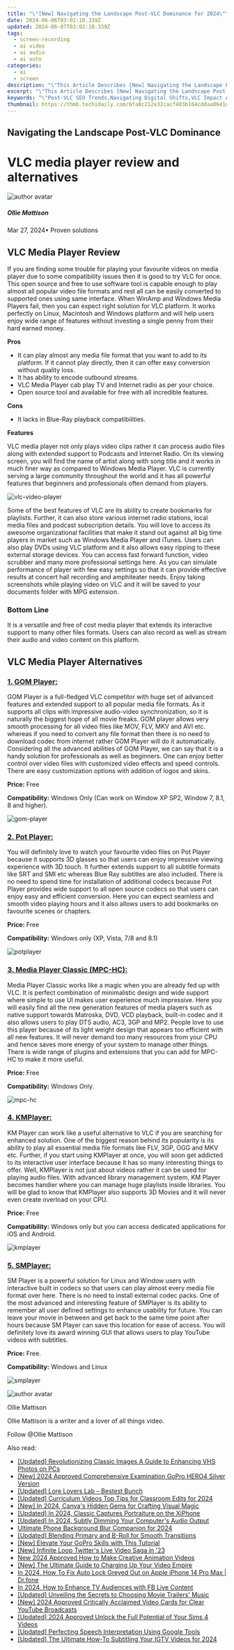 ```yaml
---
title: "\"[New] Navigating the Landscape Post-VLC Dominance for 2024\""
date: 2024-06-06T03:02:10.339Z
updated: 2024-06-07T03:02:10.339Z
tags: 
  - screen-recording
  - ai video
  - ai audio
  - ai auto
categories: 
  - ai
  - screen
description: "\"This Article Describes [New] Navigating the Landscape Post-VLC Dominance for 2024\""
excerpt: "\"This Article Describes [New] Navigating the Landscape Post-VLC Dominance for 2024\""
keywords: "\"Post-VLC SEO Trends,Navigating Digital Shifts,VLC Impact Analysis,SEO Beyond VLC Era,Adapting to New Media Landscape,Strategies After VLC,Evolving Content Optimization\""
thumbnail: https://thmb.techidaily.com/6fa8c212e32cacf403b164cddaa0641d8c8c9740158f0e616afbd57801dea413.jpg
---
```


## Navigating the Landscape Post-VLC Dominance

# VLC media player review and alternatives

![author avatar](https://images.wondershare.com/filmora/article-images/ollie-mattison.jpg)

##### Ollie Mattison

 Mar 27, 2024• Proven solutions

## VLC Media Player Review

If you are finding some trouble for playing your favourite videos on media player due to some compatibility issues then it is good to try VLC for once. This open source and free to use software tool is capable enough to play almost all popular video file formats and rest all can be easily converted to supported ones using same interface. When WinAmp and Windows Media Players fail, then you can expect right solution for VLC platform. It works perfectly on Linux, Macintosh and Windows platform and will help users enjoy wide range of features without investing a single penny from their hard earned money.

**Pros**

* It can play almost any media file format that you want to add to its platform. If it cannot play directly, then it can offer easy conversion without quality loss.
* It has ability to encode outbound streams.
* VLC Media Player cab play TV and Internet radio as per your choice.
* Open source tool and available for free with all incredible features.

**Cons**

* It lacks in Blue-Ray playback compatibilities.

**Features**

VLC media player not only plays video clips rather it can process audio files along with extended support to Podcasts and Internet Radio. On its viewing screen, you will find the name of artist along with song title and it works in much finer way as compared to Windows Media Player. VLC is currently serving a large community throughout the world and it has all powerful features that beginners and professionals often demand from players.

![vlc-video-player ](https://images.wondershare.com/filmora/article-images/vlc-video-player.jpg)

Some of the best features of VLC are its ability to create bookmarks for playlists. Further, it can also store various internet radio stations, local media files and podcast subscription details. You will love to access its awesome organizational facilities that make it stand out against all big time players in market such as Windows Media Player and iTunes. Users can also play DVDs using VLC platform and it also allows easy ripping to these external storage devices. You can access fast forward function, video scrubber and many more professional settings here. As you can simulate performance of player with few easy settings so that it can provide effective results at concert hall recording and amphiteater needs. Enjoy taking screenshots while playing video on VLC and it will be saved to your documents folder with MPG extension.

### Bottom Line

It is a versatile and free of cost media player that extends its interactive support to many other files formats. Users can also record as well as stream their audio and video content on this platform.

## VLC Media Player Alternatives

[](https://player.gomlab.com/)

### [1\. GOM Player:](https://player.gomlab.com/)

GOM Player is a full-fledged VLC competitor with huge set of advanced features and extended support to all popular media file formats. As it supports all clips with impressive audio-video synchronization, so it is naturally the biggest hope of all movie freaks. GOM player allows very smooth processing for all video files like MOV, FLV, MKV and AVI etc. whereas if you need to convert any file format then there is no need to download codec from internet rather GOM Player will do it automatically. Considering all the advanced abilities of GOM Player, we can say that it is a handy solution for professionals as well as beginners. One can enjoy better control over video files with customized video effects and speed controls. There are easy customization options with addition of logos and skins.

**Price:** Free

**Compatibility:** Windows Only (Can work on Window XP SP2, Window 7, 8.1, 8 and higher).

![ gom-player](https://images.wondershare.com/filmora/article-images/gom-player.jpg)

[](https://potplayer.daum.net/)

### [2\. Pot Player:](https://potplayer.daum.net/)

You will definitely love to watch your favourite video files on Pot Player because it supports 3D glasses so that users can enjoy impressive viewing experience with 3D touch. It further extends support to all subtitle formats like SRT and SMI etc whereas Blue Ray subtitles are also included. There is no need to spend time for installation of additional codecs because Pot Player provides wide support to all open source codecs so that users can enjoy easy and efficient conversion. Here you can expect seamless and smooth video playing hours and it also allows users to add bookmarks on favourite scenes or chapters.

**Price:** Free

**Compatibility:** Windows only (XP, Vista, 7/8 and 8.1)

![potplayer ](https://images.wondershare.com/filmora/article-images/potplayer.jpg)

[](https://mpc-hc.org/)

### [3\. Media Player Classic (MPC-HC):](https://mpc-hc.org/)

Media Player Classic works like a magic when you are already fed up with VLC. It is perfect combination of minimalistic design and wide support where simple to use UI makes user experience much impressive. Here you will easily find all the new generation features of media players such as native support towards Matroska, DVD, VCD playback, built-in codec and it also allows users to play DTS audio, AC3, 3GP and MP2\. People love to use this player because of its light weight design that appears too efficient with all new features. It will never demand too many resources from your CPU and hence saves more energy of your system to manage other things. There is wide range of plugins and extensions that you can add for MPC-HC to make it more useful.

**Price:** Free

**Compatibility:** Windows Only.

![ mpc-hc](https://images.wondershare.com/filmora/article-images/mpc-hc.jpg)

[](http://www.kmplayer.com)

### [4\. KMPlayer:](http://www.kmplayer.com)

KM Player can work like a useful alternative to VLC if you are searching for enhanced solution. One of the biggest reason behind its popularity is its ability to play all essential media file formats like FLV, 3GP, OGG and MKV etc. Further, if you start using KMPlayer at once, you will soon get addicted to its interactive user interface because it has so many interesting things to offer. Well, KMPlayer is not just about videos rather it can be used for playing audio files. With advanced library management system, KM Player becomes handier where you can manage huge playlists inside libraries. You will be glad to know that KMPlayer also supports 3D Movies and it will never even create overload on your CPU.

**Price:** Free

**Compatibility:**  Windows only but you can access dedicated applications for iOS and Android.

![kmplayer
 ](https://images.wondershare.com/filmora/article-images/kmplayer.jpg)

[](http://smplayer.sourceforge.net/)

### [5\. SMPlayer:](http://smplayer.sourceforge.net/)

SM Player is a powerful solution for Linux and Window users with interactive built in codecs so that users can play almost every media file format over here. There is no need to install external codec packs. One of the most advanced and interesting feature of SMPlayer is its ability to remember all user defined settings to enhance usability for future. You can leave your movie in between and get back to the same time point after hours because SM Player can save this location for ease of access. You will definitely love its award winning GUI that allows users to play YouTube videos with subtitles.

**Price:** Free.

**Compatibility:** Windows and Linux

![smplayer ](https://images.wondershare.com/filmora/article-images/smplayer.jpg)

![author avatar](https://images.wondershare.com/filmora/article-images/ollie-mattison.jpg)

Ollie Mattison

Ollie Mattison is a writer and a lover of all things video.

Follow @Ollie Mattison


<ins class="adsbygoogle"
     style="display:block"
     data-ad-format="autorelaxed"
     data-ad-client="ca-pub-7571918770474297"
     data-ad-slot="1223367746"></ins>



<ins class="adsbygoogle"
     style="display:block"
     data-ad-client="ca-pub-7571918770474297"
     data-ad-slot="8358498916"
     data-ad-format="auto"
     data-full-width-responsive="true"></ins>


<span class="atpl-alsoreadstyle">Also read:</span>
<div><ul>
<li><a href="https://vp-tips.techidaily.com/updated-revolutionizing-classic-images-a-guide-to-enhancing-vhs-photos-on-pcs/"><u>[Updated] Revolutionizing Classic Images  A Guide to Enhancing VHS Photos on PCs</u></a></li>
<li><a href="https://vp-tips.techidaily.com/new-2024-approved-comprehensive-examination-gopro-hero4-silver-version/"><u>[New] 2024 Approved  Comprehensive Examination  GoPro HERO4 Silver Version</u></a></li>
<li><a href="https://vp-tips.techidaily.com/updated-lore-lovers-lab-bestest-bunch/"><u>[Updated] Lore Lovers Lab – Bestest Bunch</u></a></li>
<li><a href="https://vp-tips.techidaily.com/updated-curriculum-videos-top-tips-for-classroom-edits-for-2024/"><u>[Updated] Curriculum Videos  Top Tips for Classroom Edits for 2024</u></a></li>
<li><a href="https://vp-tips.techidaily.com/new-in-2024-canvas-hidden-gems-for-crafting-visual-magic/"><u>[New] In 2024, Canva's Hidden Gems for Crafting Visual Magic</u></a></li>
<li><a href="https://vp-tips.techidaily.com/updated-in-2024-classic-captures-portraiture-on-the-xiphone/"><u>[Updated] In 2024, Classic Captures  Portraiture on the XiPhone</u></a></li>
<li><a href="https://vp-tips.techidaily.com/updated-in-2024-subtly-dimming-your-computers-audio-output/"><u>[Updated] In 2024, Subtly Dimming Your Computer's Audio Output</u></a></li>
<li><a href="https://vp-tips.techidaily.com/ultimate-phone-background-blur-companion-for-2024/"><u>Ultimate Phone Background Blur Companion for 2024</u></a></li>
<li><a href="https://vp-tips.techidaily.com/updated-blending-primary-and-b-roll-for-smooth-transitions/"><u>[Updated] Blending Primary and B-Roll for Smooth Transitions</u></a></li>
<li><a href="https://vp-tips.techidaily.com/new-elevate-your-gopro-skills-with-this-tutorial/"><u>[New] Elevate Your GoPro Skills with This Tutorial</u></a></li>
<li><a href="https://twitter-videos.techidaily.com/new-infinite-loop-twitters-live-video-saga-in-23/"><u>[New] Infinite Loop  Twitter's Live Video Saga in '23</u></a></li>
<li><a href="https://animation-videos.techidaily.com/new-2024-approved-how-to-make-creative-animation-videos/"><u>New 2024 Approved How to Make Creative Animation Videos</u></a></li>
<li><a href="https://facebook-record-videos.techidaily.com/new-the-ultimate-guide-to-charging-up-your-video-empire/"><u>[New] The Ultimate Guide to Charging Up Your Video Empire</u></a></li>
<li><a href="https://iphone-unlock.techidaily.com/in-2024-how-to-fix-auto-lock-greyed-out-on-apple-iphone-14-pro-max-drfone-by-drfone-ios/"><u>In 2024, How To Fix Auto Lock Greyed Out on Apple iPhone 14 Pro Max | Dr.fone</u></a></li>
<li><a href="https://facebook-video-recording.techidaily.com/in-2024-how-to-enhance-tv-audiences-with-fb-live-content/"><u>In 2024, How to Enhance TV Audiences with FB Live Content</u></a></li>
<li><a href="https://some-approaches.techidaily.com/updated-unveiling-the-secrets-to-choosing-movie-trailers-music/"><u>[Updated] Unveiling the Secrets to Choosing Movie Trailers' Music</u></a></li>
<li><a href="https://facebook-record-videos.techidaily.com/new-2024-approved-critically-acclaimed-video-cards-for-clear-youtube-broadcasts/"><u>[New] 2024 Approved  Critically Acclaimed Video Cards for Clear YouTube Broadcasts</u></a></li>
<li><a href="https://screen-mirroring-recording.techidaily.com/updated-2024-approved-unlock-the-full-potential-of-your-sims-4-videos/"><u>[Updated] 2024 Approved  Unlock the Full Potential of Your Sims 4 Videos</u></a></li>
<li><a href="https://video-capture.techidaily.com/updated-perfecting-speech-interpretation-using-google-tools/"><u>[Updated] Perfecting Speech Interpretation Using Google Tools</u></a></li>
<li><a href="https://instagram-video-files.techidaily.com/updated-the-ultimate-how-to-subtitling-your-igtv-videos-for-2024/"><u>[Updated] The Ultimate How-To  Subtitling Your IGTV Videos for 2024</u></a></li>
</ul></div>
